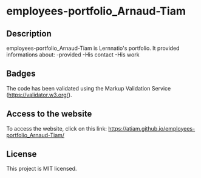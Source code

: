 # employees-portfolio_Arnaud-Tiam
## Description
employees-portfolio_Arnaud-Tiam is Lernnatio's portfolio.
It provided informations about:
-provided
-His contact
-His work

## Badges
The code has been validated using the Markup Validation Service (https://validator.w3.org/).

## Access to the website
To access the website, click on this link:
https://atiam.github.io/employees-portfolio_Arnaud-Tiam/

## License
This project is MIT licensed.
